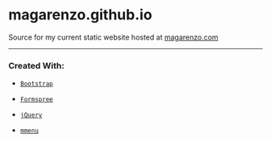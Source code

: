 # magarenzo.github.io
Source for my current static website hosted at [magarenzo.com](https://magarenzo.com)

---

<h3>Created With:</h3>

* [`Bootstrap`](https://getbootstrap.com/)

* [`Formspree`](https://formspree.io/)

* [`jQuery`](https://jquery.com/)

* [`mmenu`](http://mmenu.frebsite.nl/)